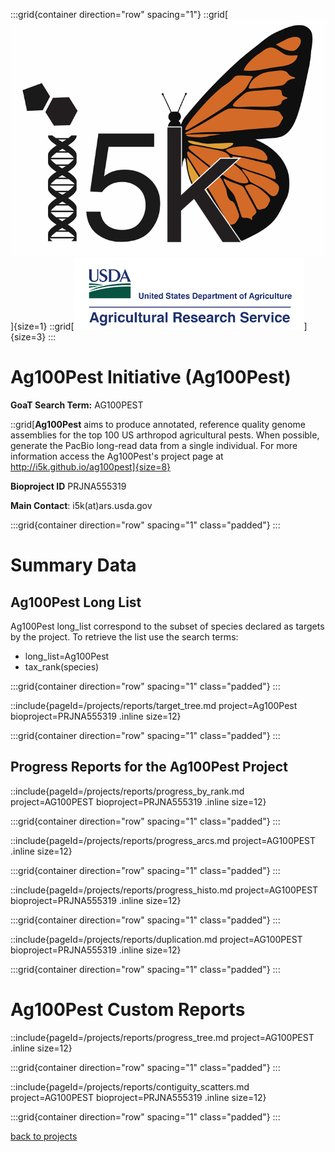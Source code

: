 :::grid{container direction="row" spacing="1"}
::grid[![GoaT](/static/images/i5k.png)]{size=1}
::grid[![GoaT](/static/images/USDA.png)]{size=3}
:::

# Ag100Pest Initiative (Ag100Pest)

**GoaT Search Term:** AG100PEST

::grid[**Ag100Pest** aims to produce annotated, reference quality genome assemblies for the top 100 US arthropod agricultural pests. When possible, generate the PacBio long-read data from a single individual. For more information access the Ag100Pest's project page at http://i5k.github.io/ag100pest]{size=8}

**Bioproject ID** PRJNA555319

**Main Contact**: i5k(at)ars.usda.gov

:::grid{container direction="row" spacing="1" class="padded"}
:::

# Summary Data

## Ag100Pest Long List

Ag100Pest long_list correspond to the subset of species declared as targets by the project. To retrieve the list use the search terms:

- long_list=Ag100Pest
- tax_rank(species)

:::grid{container direction="row" spacing="1" class="padded"}
:::

::include{pageId=/projects/reports/target_tree.md project=Ag100Pest bioproject=PRJNA555319 .inline size=12}

:::grid{container direction="row" spacing="1" class="padded"}
:::

## Progress Reports for the Ag100Pest Project

::include{pageId=/projects/reports/progress_by_rank.md project=AG100PEST bioproject=PRJNA555319 .inline size=12}

:::grid{container direction="row" spacing="1" class="padded"}
:::

::include{pageId=/projects/reports/progress_arcs.md project=AG100PEST .inline size=12}

:::grid{container direction="row" spacing="1" class="padded"}
:::

::include{pageId=/projects/reports/progress_histo.md project=AG100PEST bioproject=PRJNA555319 .inline size=12}

:::grid{container direction="row" spacing="1" class="padded"}
:::

::include{pageId=/projects/reports/duplication.md project=AG100PEST bioproject=PRJNA555319 .inline size=12}

:::grid{container direction="row" spacing="1" class="padded"}
:::

# Ag100Pest Custom Reports

::include{pageId=/projects/reports/progress_tree.md project=AG100PEST .inline size=12}

:::grid{container direction="row" spacing="1" class="padded"}
:::

::include{pageId=/projects/reports/contiguity_scatters.md project=AG100PEST bioproject=PRJNA555319 .inline size=12}

:::grid{container direction="row" spacing="1" class="padded"}
:::

[back to projects](/projects)
